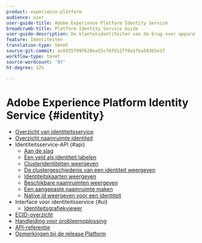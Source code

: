 ```yaml
---
product: experience-platform
audience: user
user-guide-title: Adobe Experience Platform Identity Service
breadcrumb-title: Platform Identity Service Guide
user-guide-description: De klantenidentiteiten van de brug over apparaten en systemen om gepersonaliseerde digitale ervaringen te leveren.
feature: Identiteiten
translation-type: tm+mt
source-git-commit: ac6935f09f620ea55cf8f612ff0a1fba503b5e17
workflow-type: tm+mt
source-wordcount: '97'
ht-degree: 12%

---
```



# Adobe Experience Platform Identity Service {#identity}

- [Overzicht van identiteitsservice](home.md)
- [Overzicht naamruimte identiteit](namespaces.md)
- Identiteitsservice-API {#api}
   - [Aan de slag](api/getting-started.md)
   - [Een veld als identiteit labelen](api/label-identities.md)
   - [Clusteridentiteiten weergeven](api/list-cluster-identites.md)
   - [De clustergeschiedenis van een identiteit weergeven](api/list-cluster-history.md)
   - [Identiteitskaarten weergeven](api/list-identity-mappings.md)
   - [Beschikbare naamruimten weergeven](api/list-namespaces.md)
   - [Een aangepaste naamruimte maken](api/create-custom-namespace.md)
   - [Native id weergeven voor een identiteit](api/list-native-id.md)
- Interface voor identiteitsservice {#ui}
   - [Identiteitsgrafiekviewer](ui/identity-graph-viewer.md)
- [ECID-overzicht](ecid.md)
- [Handleiding voor probleemoplossing](troubleshooting-guide.md)
- [API-referentie](https://www.adobe.io/apis/experienceplatform/home/api-reference.html#!acpdr/swagger-specs/id-service-api.yaml)
- [Opmerkingen bij de release Platform](https://www.adobe.com/go/platform-release-notes-en)